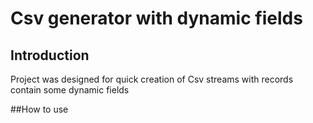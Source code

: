 # Csv generator with dynamic fields

## Introduction 
Project was designed for quick creation of Csv streams with records contain some dynamic fields

##How to use
